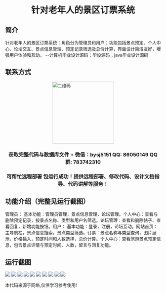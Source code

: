<p><h1 align="center">针对老年人的景区订票系统</h1></p>

## 简介
针对老年人的景区订票系统：角色分为管理员和用户；功能包括景点预定、个人中心、论坛交互、景点信息管理、预定记录筛选及总价计算，界面设计简洁友好，增强用户体验和互动。    --计算机毕业设计源码；毕设源码；java毕业设计源码


## 联系方式
<img src="https://bs-1329754181.cos.ap-shanghai.myqcloud.com/wx.jpg" alt="二维码" style="display: block; margin: 0 auto;" width="200px">
<p><h3 align="center">获取完整代码与数据库文件 + 微信：bysj5151 QQ: 86050149 QQ群: 783742310</h3></p>
<p><h3 align="center">可帮忙远程部署 包运行成功！提供远程部署、修改代码、设计文档指导、代码讲解等服务！</h3></p>

## 功能介绍（完整见运行截图）
管理员： 基本功能：管理员管理，景点信息管理，论坛管理。个人中心：查看与删除预定记录，按景点名称、类型和用户名筛选。论坛管理：查看和删除帖子、查看回复，新增功能按钮。用户： 基本功能：登录，注册，论坛互动。网站首页：主导航栏，景点信息搜索，景点类型筛选。订票：景点名称与类型查询，图片展示，价格输入，预定时间和人数选择，总价计算。个人中心：查看旅游景点预定信息，包含景点详情与预定时间、人数，留言与回复功能。


## 运行截图
![](https://bs-1329754181.cos.ap-shanghai.myqcloud.com/spring/ElderlyScenicSpotBookingSystem/img/001.jpg)
![](https://bs-1329754181.cos.ap-shanghai.myqcloud.com/spring/ElderlyScenicSpotBookingSystem/img/002.jpg)
![](https://bs-1329754181.cos.ap-shanghai.myqcloud.com/spring/ElderlyScenicSpotBookingSystem/img/003.jpg)
![](https://bs-1329754181.cos.ap-shanghai.myqcloud.com/spring/ElderlyScenicSpotBookingSystem/img/004.jpg)
![](https://bs-1329754181.cos.ap-shanghai.myqcloud.com/spring/ElderlyScenicSpotBookingSystem/img/005.jpg)
![](https://bs-1329754181.cos.ap-shanghai.myqcloud.com/spring/ElderlyScenicSpotBookingSystem/img/006.jpg)
![](https://bs-1329754181.cos.ap-shanghai.myqcloud.com/spring/ElderlyScenicSpotBookingSystem/img/007.jpg)
![](https://bs-1329754181.cos.ap-shanghai.myqcloud.com/spring/ElderlyScenicSpotBookingSystem/img/008.jpg)
![](https://bs-1329754181.cos.ap-shanghai.myqcloud.com/spring/ElderlyScenicSpotBookingSystem/img/009.jpg)
![](https://bs-1329754181.cos.ap-shanghai.myqcloud.com/spring/ElderlyScenicSpotBookingSystem/img/010.jpg)

<p>本代码来源于网络,仅供学习参考使用!</p>
